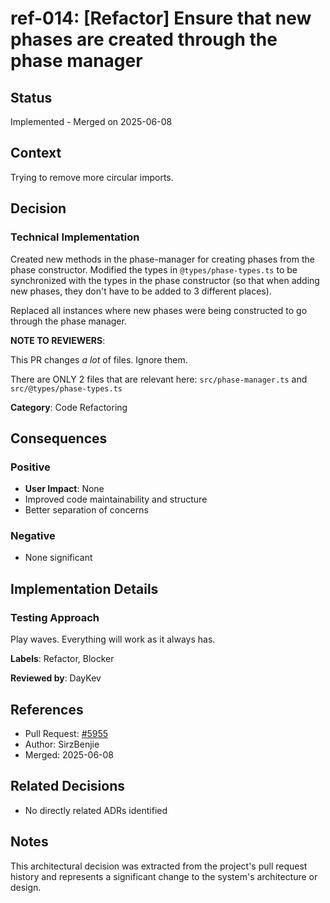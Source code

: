 # ref-014: [Refactor] Ensure that new phases are created through the phase manager

## Status
Implemented - Merged on 2025-06-08

## Context
Trying to remove more circular imports.

## Decision
### Technical Implementation
Created new methods in the phase-manager for creating phases from the phase constructor.
Modified the types in `@types/phase-types.ts` to be synchronized with the types in the phase constructor (so that when adding new phases, they don't have to be added to 3 different places).

Replaced all instances where new phases were being constructed to go through the phase manager.

**NOTE TO REVIEWERS**:

This PR changes _a lot_ of files. Ignore them.

There are ONLY 2 files that are relevant here:
`src/phase-manager.ts`
and
`src/@types/phase-types.ts`

**Category**: Code Refactoring

## Consequences

### Positive
- **User Impact**: None
- Improved code maintainability and structure
- Better separation of concerns

### Negative
- None significant

## Implementation Details
### Testing Approach
Play waves. Everything will work as it always has.

**Labels**: Refactor, Blocker

**Reviewed by**: DayKev

## References
- Pull Request: [#5955](https://github.com/pagefaultgames/pokerogue/pull/5955)
- Author: SirzBenjie
- Merged: 2025-06-08

## Related Decisions
- No directly related ADRs identified

## Notes
This architectural decision was extracted from the project's pull request history and represents a significant change to the system's architecture or design.
